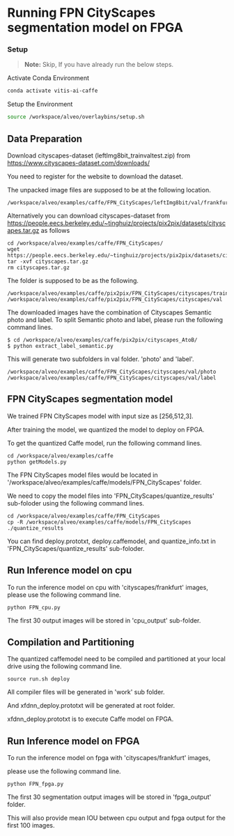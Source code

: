 # Running FPN CityScapes segmentation model on FPGA 


### Setup

> **Note:** Skip, If you have already run the below steps.

Activate Conda Environment
  ```sh
  conda activate vitis-ai-caffe 
  ```

Setup the Environment

  ```sh
  source /workspace/alveo/overlaybins/setup.sh
  ```


## Data Preparation

Download cityscapes-dataset (leftImg8bit_trainvaltest.zip) from https://www.cityscapes-dataset.com/downloads/

You need to register for the website to download the dataset.


The unpacked image files are supposed to be at the following location.

```
/workspace/alveo/examples/caffe/FPN_CityScapes/leftImg8bit/val/frankfurt
```


Alternatively you can download cityscapes-dataset from https://people.eecs.berkeley.edu/~tinghuiz/projects/pix2pix/datasets/cityscapes.tar.gz as follows

```
cd /workspace/alveo/examples/caffe/FPN_CityScapes/
wget https://people.eecs.berkeley.edu/~tinghuiz/projects/pix2pix/datasets/cityscapes.tar.gz
tar -xvf cityscapes.tar.gz
rm cityscapes.tar.gz
```

The folder is supposed to be as the following.  

```
/workspace/alveo/examples/caffe/pix2pix/FPN_CityScapes/cityscapes/train
/workspace/alveo/examples/caffe/pix2pix/FPN_CityScapes/cityscapes/val
```

The downloaded images have the combination of Cityscapes Semantic photo and label. 
To split Semantic photo and label, please run the following command lines.

```
$ cd /workspace/alveo/examples/caffe/pix2pix/cityscapes_AtoB/
$ python extract_label_semantic.py
```

This will generate two subfolders in val folder. 'photo' and 'label'. 
```
/workspace/alveo/examples/caffe/FPN_CityScapes/cityscapes/val/photo
/workspace/alveo/examples/caffe/FPN_CityScapes/cityscapes/val/label
```  



## FPN CityScapes segmentation model

We trained FPN CityScapes model with input size as [256,512,3].

After training the model, we quantized the model to deploy on FPGA.

To get the quantized Caffe model, run the following command lines. 

```
cd /workspace/alveo/examples/caffe 
python getModels.py
```

The FPN CityScapes model files would be located in '/workspace/alveo/examples/caffe/models/FPN_CityScapes' folder.  


We need to copy the model files into 'FPN_CityScapes/quantize_results' sub-foloder using the following command lines.
```
cd /workspace/alveo/examples/caffe/FPN_CityScapes
cp -R /workspace/alveo/examples/caffe/models/FPN_CityScapes ./quantize_results
```
You can find deploy.prototxt, deploy.caffemodel, and quantize_info.txt in 'FPN_CityScapes/quantize_results' sub-foloder.


## Run Inference model on cpu

To run the inference model on cpu with 'cityscapes/frankfurt' images, please use the following command line.
```
python FPN_cpu.py 
```
The first 30 output images will be stored in 'cpu_output' sub-folder.



## Compilation and Partitioning


The quantized caffemodel need to be compiled and partitioned at your local drive using the following command line.
```
source run.sh deploy
```
All compiler files will be generated in 'work' sub folder.

And xfdnn_deploy.prototxt will be generated at root folder.

xfdnn_deploy.prototxt is to execute Caffe model on FPGA.





## Run Inference model on FPGA 

To run the inference model on fpga with 'cityscapes/frankfurt' images, 

please use the following command line.

```
python FPN_fpga.py 
```
The first 30 segmentation output images will be stored in 'fpga_output' folder. 

This will also provide mean IOU between cpu output and fpga output for the first 100 images.

